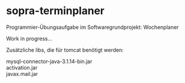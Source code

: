 # sopra-terminplaner
Programmier-Übungsaufgabe im Softwaregrundprojekt: Wochenplaner

Work in progress...


Zusätzliche libs, die für tomcat benötigt werden:

mysql-connector-java-3.1.14-bin.jar  
activation.jar  
javax.mail.jar  
